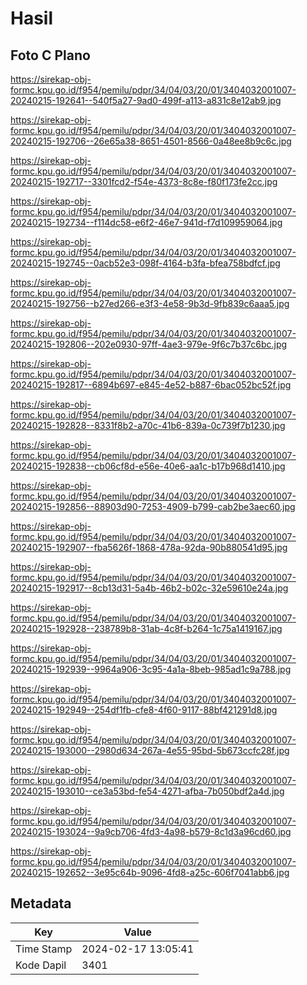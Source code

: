 # Hasil

## Foto C Plano

https://sirekap-obj-formc.kpu.go.id/f954/pemilu/pdpr/34/04/03/20/01/3404032001007-20240215-192641--540f5a27-9ad0-499f-a113-a831c8e12ab9.jpg

https://sirekap-obj-formc.kpu.go.id/f954/pemilu/pdpr/34/04/03/20/01/3404032001007-20240215-192706--26e65a38-8651-4501-8566-0a48ee8b9c6c.jpg

https://sirekap-obj-formc.kpu.go.id/f954/pemilu/pdpr/34/04/03/20/01/3404032001007-20240215-192717--3301fcd2-f54e-4373-8c8e-f80f173fe2cc.jpg

https://sirekap-obj-formc.kpu.go.id/f954/pemilu/pdpr/34/04/03/20/01/3404032001007-20240215-192734--f114dc58-e6f2-46e7-941d-f7d109959064.jpg

https://sirekap-obj-formc.kpu.go.id/f954/pemilu/pdpr/34/04/03/20/01/3404032001007-20240215-192745--0acb52e3-098f-4164-b3fa-bfea758bdfcf.jpg

https://sirekap-obj-formc.kpu.go.id/f954/pemilu/pdpr/34/04/03/20/01/3404032001007-20240215-192756--b27ed266-e3f3-4e58-9b3d-9fb839c6aaa5.jpg

https://sirekap-obj-formc.kpu.go.id/f954/pemilu/pdpr/34/04/03/20/01/3404032001007-20240215-192806--202e0930-97ff-4ae3-979e-9f6c7b37c6bc.jpg

https://sirekap-obj-formc.kpu.go.id/f954/pemilu/pdpr/34/04/03/20/01/3404032001007-20240215-192817--6894b697-e845-4e52-b887-6bac052bc52f.jpg

https://sirekap-obj-formc.kpu.go.id/f954/pemilu/pdpr/34/04/03/20/01/3404032001007-20240215-192828--8331f8b2-a70c-41b6-839a-0c739f7b1230.jpg

https://sirekap-obj-formc.kpu.go.id/f954/pemilu/pdpr/34/04/03/20/01/3404032001007-20240215-192838--cb06cf8d-e56e-40e6-aa1c-b17b968d1410.jpg

https://sirekap-obj-formc.kpu.go.id/f954/pemilu/pdpr/34/04/03/20/01/3404032001007-20240215-192856--88903d90-7253-4909-b799-cab2be3aec60.jpg

https://sirekap-obj-formc.kpu.go.id/f954/pemilu/pdpr/34/04/03/20/01/3404032001007-20240215-192907--fba5626f-1868-478a-92da-90b880541d95.jpg

https://sirekap-obj-formc.kpu.go.id/f954/pemilu/pdpr/34/04/03/20/01/3404032001007-20240215-192917--8cb13d31-5a4b-46b2-b02c-32e59610e24a.jpg

https://sirekap-obj-formc.kpu.go.id/f954/pemilu/pdpr/34/04/03/20/01/3404032001007-20240215-192928--238789b8-31ab-4c8f-b264-1c75a1419167.jpg

https://sirekap-obj-formc.kpu.go.id/f954/pemilu/pdpr/34/04/03/20/01/3404032001007-20240215-192939--9964a906-3c95-4a1a-8beb-985ad1c9a788.jpg

https://sirekap-obj-formc.kpu.go.id/f954/pemilu/pdpr/34/04/03/20/01/3404032001007-20240215-192949--254df1fb-cfe8-4f60-9117-88bf421291d8.jpg

https://sirekap-obj-formc.kpu.go.id/f954/pemilu/pdpr/34/04/03/20/01/3404032001007-20240215-193000--2980d634-267a-4e55-95bd-5b673ccfc28f.jpg

https://sirekap-obj-formc.kpu.go.id/f954/pemilu/pdpr/34/04/03/20/01/3404032001007-20240215-193010--ce3a53bd-fe54-4271-afba-7b050bdf2a4d.jpg

https://sirekap-obj-formc.kpu.go.id/f954/pemilu/pdpr/34/04/03/20/01/3404032001007-20240215-193024--9a9cb706-4fd3-4a98-b579-8c1d3a96cd60.jpg

https://sirekap-obj-formc.kpu.go.id/f954/pemilu/pdpr/34/04/03/20/01/3404032001007-20240215-192652--3e95c64b-9096-4fd8-a25c-606f7041abb6.jpg


## Metadata

| Key        | Value               |
| ---------- | ------------------- |
| Time Stamp | 2024-02-17 13:05:41 |
| Kode Dapil | 3401                |



